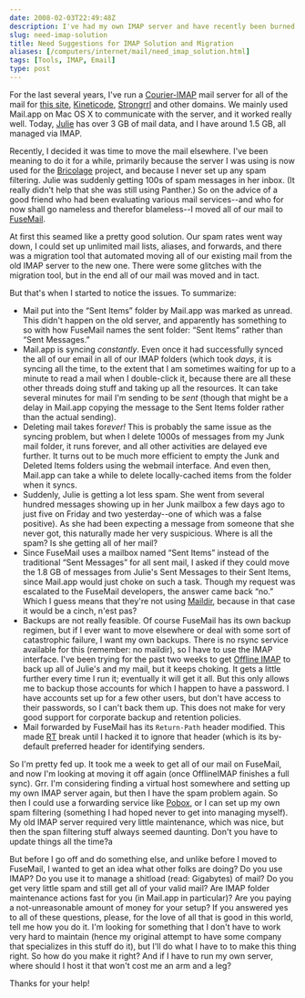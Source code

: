 ```yaml
--- 
date: 2008-02-03T22:49:48Z
description: I've had my own IMAP server and have recently been burned by a commercial solution. So I'd like suggestions for where to go next.
slug: need-imap-solution
title: Need Suggestions for IMAP Solution and Migration
aliases: [/computers/internet/mail/need_imap_solution.html]
tags: [Tools, IMAP, Email]
type: post
---
```


For the last several years, I've run a [Courier-IMAP] mail server for all of the
mail for [this site], [Kineticode], [Strongrrl] and other domains. We mainly
used Mail.app on Mac OS X to communicate with the server, and it worked really
well. Today, [Julie] has over 3 GB of mail data, and I have around 1.5 GB, all
managed via IMAP.

Recently, I decided it was time to move the mail elsewhere. I've been meaning to
do it for a while, primarily because the server I was using is now used for the
[Bricolage] project, and because I never set up any spam filtering. Julie was
suddenly getting 100s of spam messages in her inbox. (It really didn't help that
she was still using Panther.) So on the advice of a good friend who had been
evaluating various mail services--and who for now shall go nameless and therefor
blameless--I moved all of our mail to [FuseMail].

At first this seamed like a pretty good solution. Our spam rates went way down,
I could set up unlimited mail lists, aliases, and forwards, and there was a
migration tool that automated moving all of our existing mail from the old IMAP
server to the new one. There were some glitches with the migration tool, but in
the end all of our mail was moved and in tact.

But that's when I started to notice the issues. To summarize:

-   Mail put into the “Sent Items” folder by Mail.app was marked as unread. This
    didn't happen on the old server, and apparently has something to so with how
    FuseMail names the sent folder: “Sent Items” rather than “Sent Messages.”
-   Mail.app is syncing *constantly*. Even once it had successfully synced the
    all of our email in all of our IMAP folders (which took *days*, it is
    syncing all the time, to the extent that I am sometimes waiting for up to a
    minute to read a mail when I double-click it, because there are all these
    other threads doing stuff and taking up all the resources. It can take
    several minutes for mail I'm sending to be *sent* (though that might be a
    delay in Mail.app copying the message to the Sent Items folder rather than
    the actual sending).
-   Deleting mail takes for*ever!* This is probably the same issue as the
    syncing problem, but when I delete 1000s of messages from my Junk mail
    folder, it runs forever, and all other activities are delayed eve further.
    It turns out to be much more efficient to empty the Junk and Deleted Items
    folders using the webmail interface. And even then, Mail.app can take a
    while to delete locally-cached items from the folder when it syncs.
-   Suddenly, Julie is getting a lot less spam. She went from several hundred
    messages showing up in her Junk mailbox a few days ago to just five on
    Friday and two yesterday--one of which was a false positive). As she had
    been expecting a message from someone that she never got, this naturally
    made her very suspicious. Where is all the spam? Is she getting all of her
    mail?
-   Since FuseMail uses a mailbox named “Sent Items” instead of the traditional
    “Sent Messages” for all sent mail, I asked if they could move the 1.8 GB of
    messages from Julie's Sent Messages to their Sent Items, since Mail.app
    would just choke on such a task. Though my request was escalated to the
    FuseMail developers, the answer came back “no.” Which I guess means that
    they're not using [Maildir], because in that case it would be a cinch, n'est
    pas?
-   Backups are not really feasible. Of course FuseMail has its own backup
    regimen, but if I ever want to move elsewhere or deal with some sort of
    catastrophic failure, I want my own backups. There is no rsync service
    available for this (remember: no maildir), so I have to use the IMAP
    interface. I've been trying for the past two weeks to get [Offline IMAP] to
    back up all of Julie's and my mail, but it keeps choking. It gets a little
    further every time I run it; eventually it will get it all. But this only
    allows me to backup those accounts for which I happen to have a password. I
    have accounts set up for a few other users, but don't have access to their
    passwords, so I can't back them up. This does not make for very good support
    for corporate backup and retention policies.
-   Mail forwarded by FuseMail has its `Return-Path` header modified. This made
    [RT] break until I hacked it to ignore that header (which is its by-default
    preferred header for identifying senders.

So I'm pretty fed up. It took me a week to get all of our mail on FuseMail, and
now I'm looking at moving it off again (once OfflineIMAP finishes a full sync).
Grr. I'm considering finding a virtual host somewhere and setting up my own IMAP
server again, but then I have the spam problem again. So then I could use a
forwarding service like [Pobox], or I can set up my own spam filtering
(something I had hoped never to get into managing myself). My old IMAP server
required very little maintenance, which was nice, but then the span filtering
stuff always seemed daunting. Don't you have to update things all the time?a

But before I go off and do something else, and unlike before I moved to
FuseMail, I wanted to get an idea what other folks are doing? Do you use IMAP?
Do you use it to manage a shitload (read: Gigabytes) of mail? Do you get very
little spam and still get all of your valid mail? Are IMAP folder maintenance
actions fast for you (in Mail.app in particular)? Are you paying a
not-unreasonable amount of money for your setup? If you answered yes to all of
these questions, please, for the love of all that is good in this world, tell me
how you do it. I'm looking for something that I don't have to work very hard to
maintain (hence my original attempt to have some company that specializes in
this stuff do it), but I'll do what I have to to make this thing right. So how
do you make it right? And if I have to run my own server, where should I host it
that won't cost me an arm and a leg?

Thanks for your help!

  [Courier-IMAP]: http://www.courier-mta.org/imap/ "Courier-IMAP Home"
  [this site]: / "Just a Theory"
  [Kineticode]: https://www.kineticode.com/ "Kineticode Home"
  [Strongrrl]: http://www.strongrrl.com/ "Strongrrl Home"
  [Julie]: http://www.strongrrl.com/ "Julie Wheeler is principal at Strongrrl"
  [Bricolage]: http://bricolage.cc "Bricolage CMS Home"
  [FuseMail]: http://www.fusemail.com/ "FuseMail Home"
  [Maildir]: https://en.wikipedia.org/wiki/Maildir "Maildir as described by Wikipedia"
  [Offline IMAP]: http://software.complete.org/offlineimap "OfflineIMAP Home"
  [RT]: http://www.bestpractical.com/rt/ "Request Tracker Home"
  [Pobox]: http://www.pobox.com/ "Pobox Home"

